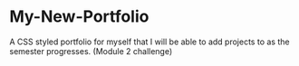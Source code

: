 # My-New-Portfolio
A CSS styled portfolio for myself that I will be able to add projects to as the semester progresses. (Module 2 challenge)
